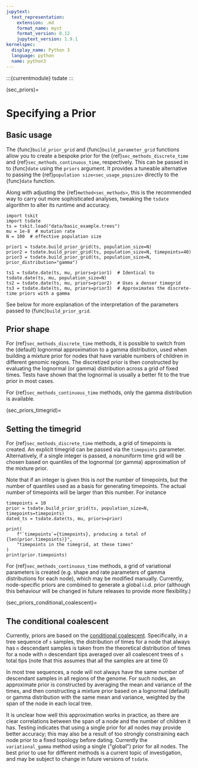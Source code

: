 ```yaml
---
jupytext:
  text_representation:
    extension: .md
    format_name: myst
    format_version: 0.12
    jupytext_version: 1.9.1
kernelspec:
  display_name: Python 3
  language: python
  name: python3
---
```


:::{currentmodule} tsdate
:::

(sec_priors)=

# Specifying a Prior

## Basic usage

The {func}`build_prior_grid` and {func}`build_parameter_grid` functions allow you to create a bespoke prior
for the {ref}`sec_methods_discrete_time` and {ref}`sec_methods_continuous_time`, respectively.
This can be passed in to {func}`date` using the `priors` argument. It provides
a tuneable alternative to passing the {ref}`population size<sec_usage_popsize>`
directly to the {func}`date` function.

Along with adjusting the {ref}`method<sec_methods>`,
this is the recommended way to carry out more sophisticated
analyses, tweaking the `tsdate` algorithm to alter its runtime and accuracy.

```{code-cell} ipython3
import tskit
import tsdate
ts = tskit.load("data/basic_example.trees")
mu = 1e-8  # mutation rate
N = 100  # effective population size

prior1 = tsdate.build_prior_grid(ts, population_size=N)
prior2 = tsdate.build_prior_grid(ts, population_size=N, timepoints=40)
prior3 = tsdate.build_prior_grid(ts, population_size=N, prior_distribution="gamma")

ts1 = tsdate.date(ts, mu, priors=prior1)  # Identical to tsdate.date(ts, mu, population_size=N)
ts2 = tsdate.date(ts, mu, priors=prior2)  # Uses a denser timegrid
ts3 = tsdate.date(ts, mu, priors=prior3)  # Approximates the discrete-time priors with a gamma
```

See below for more explanation of the interpretation of the parameters passed to
{func}`build_prior_grid`.

## Prior shape

For {ref}`sec_methods_discrete_time` methods, it is possible to switch from the
(default) lognormal approximation to a gamma distribution, used when building a
mixture prior for nodes that have variable numbers of children in different
genomic regions. The discretized prior is then constructed by evaluating the
lognormal (or gamma) distribution across a grid of fixed times. Tests have shown that the
lognormal is usually a better fit to the true prior in most cases.

For {ref}`sec_methods_continuous_time` methods, only the gamma distribution is available.

(sec_priors_timegrid)=

## Setting the timegrid

For {ref}`sec_methods_discrete_time` methods, a grid of timepoints is created. An explicit
timegrid can be passed via the `timepoints` parameter. Alternatively, if a single integer is
passed, a nonuniform time grid will be chosen based on quantiles of the
lognormal (or gamma) approximation of the mixture prior.

Note that if an integer is given this is *not* the number of timepoints, but the number of
quantiles used as a basis for generating timepoints.  The actual number of timepoints will
be larger than this number. For instance

```{code-cell} ipython3
timepoints = 10
prior = tsdate.build_prior_grid(ts, population_size=N, timepoints=timepoints)
dated_ts = tsdate.date(ts, mu, priors=prior)

print(
    f"`timepoints`={timepoints}, producing a total of {len(prior.timepoints)}",
    "timepoints in the timegrid, at these times"
)
print(prior.timepoints)
```

For {ref}`sec_methods_continuous_time` methods, a grid of variational parameters is
created (e.g. shape and rate parameters of gamma distributions for each node), which
may be modified manually. 
Currently, node-specific priors are combined to generate a global i.i.d. prior
(although this behaviour will be changed in future releases to provide more
flexibility.)


(sec_priors_conditional_coalescent)=

## The conditional coalescent

Currently, priors are based on the [conditional coalescent](http://dx.doi.org/10.1006/tpbi.1998.1411).
Specifically, in a tree sequence of `s` samples, the distribution of times for a node that always
has `n` descendant samples is taken from the theoretical distribution of times
for a node with `n` descendant tips averaged over all coalescent trees of `s` total
tips (note that this assumes that all the samples are at time 0)

In most tree sequences, a node will not always have the same number of
descendant samples in all regions of the genome. For such nodes, an approximate prior
is constructed by averaging the mean and variance of the times, and then constructing
a mixture prior based on a lognormal (default) or gamma distribution with the same mean
and variance, weighted by the span of the node in each local tree.

It is unclear how well this approximation works in practice, as there are clear
correlations between the span of a node and the number of children it has. Testing
indicates that using a single prior for all nodes may provide better accuracy; this
may also be a result of too strongly constraining each node prior to a fixed topology
before dating. Currently the `variational_gamma` method using a single ("global") prior
for all nodes. The best prior to use for different methods is a current topic of 
investigation, and may be subject to change in future versions of `tsdate`.
